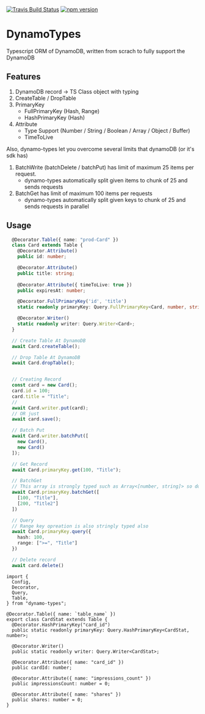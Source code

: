[![Travis Build Status](https://travis-ci.org/breath103/dynamo-typeorm.svg?branch=master)](https://travis-ci.org/breath103/dynamo-typeorm)
[![npm version](https://badge.fury.io/js/dynamo-types.svg)](https://badge.fury.io/js/dynamo-types)

# DynamoTypes
Typescript ORM of DynamoDB, written from scrach to fully support the DynamoDB

## Features
1. DynamoDB record -> TS Class object with typing
2. CreateTable / DropTable
3. PrimaryKey 
   - FullPrimaryKey (Hash, Range)
   - HashPrimaryKey (Hash)
4. Attribute
   - Type Support (Number / String / Boolean / Array / Object / Buffer)
   - TimeToLive

Also, dynamo-types let you overcome several limits that dynamoDB (or it's sdk has)
1. BatchWrite (batchDelete / batchPut) has limit of maximum 25 items per request.
   - dynamo-types automatically split given items to chunk of 25 and sends requests
2. BatchGet has limit of maximum 100 items per requests
   - dynamo-types automatically split given keys to chunk of 25 and sends requests in parallel

## Usage
```typescript
  @Decorator.Table({ name: "prod-Card" })
  class Card extends Table {
    @Decorator.Attribute()
    public id: number;

    @Decorator.Attribute()
    public title: string;
    
    @Decorator.Attribute({ timeToLive: true })
    public expiresAt: number;

    @Decorator.FullPrimaryKey('id', 'title')
    static readonly primaryKey: Query.FullPrimaryKey<Card, number, string>;

    @Decorator.Writer()
    static readonly writer: Query.Writer<Card>;
  }

  // Create Table At DynamoDB
  await Card.createTable();

  // Drop Table At DynamoDB
  await Card.dropTable();


  // Creating Record
  const card = new Card();
  card.id = 100;
  card.title = "Title";
  // 
  await Card.writer.put(card);
  // OR just
  await card.save();

  // Batch Put
  await Card.writer.batchPut([
    new Card(),
    new Card()
  ]);

  // Get Record
  await Card.primaryKey.get(100, "Title");

  // BatchGet
  // This array is strongly typed such as Array<[number, string]> so don't worry.
  await Card.primaryKey.batchGet([
    [100, "Title"],
    [200, "Title2"]
  ])

  // Query
  // Range key opreation is also stringly typed also
  await Card.primaryKey.query({
    hash: 100,
    range: [">=", "Title"]
  })

  // Delete record
  await card.delete()

```


```
import {
  Config,
  Decorator,
  Query,
  Table,
} from "dynamo-types";

@Decorator.Table({ name: `table_name` })
export class CardStat extends Table {
  @Decorator.HashPrimaryKey("card_id")
  public static readonly primaryKey: Query.HashPrimaryKey<CardStat, number>;

  @Decorator.Writer()
  public static readonly writer: Query.Writer<CardStat>;

  @Decorator.Attribute({ name: "card_id" })
  public cardId: number;

  @Decorator.Attribute({ name: "impressions_count" })
  public impressionsCount: number = 0;

  @Decorator.Attribute({ name: "shares" })
  public shares: number = 0;
}
```
